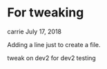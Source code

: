 For tweaking
================
carrie
July 17, 2018

Adding a line just to create a file.

tweak on dev2 for dev2 testing
